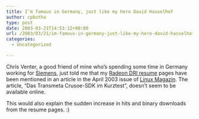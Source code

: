 ```yaml
---
title: I’m famous in Germany, just like my hero David Hasselhof
author: cpbotha
type: post
date: 2003-03-21T14:53:12+00:00
url: /2003/03/21/im-famous-in-germany-just-like-my-hero-david-hasselhof/
categories:
  - Uncategorized

---
```

Chris Venter, a good friend of mine who&#8217;s spending some time in Germany working for [Siemens][1], just told me that my [Radeon DRI resume][2] pages have been mentioned in an article in the April 2003 issue of [Linux Magazin][3]. The article, &#8220;Das Transmeta Crusoe-SDK im Kurztest&#8221;, doesn&#8217;t seem to be available online.

This would also explain the sudden increase in hits and binary downloads from the resume pages. :)

 [1]: http://www.siemens.de/
 [2]: http://cpbotha.net/dri_resume.html
 [3]: http://www.linux-magazin.de/Artikel/ausgabe/2003/04